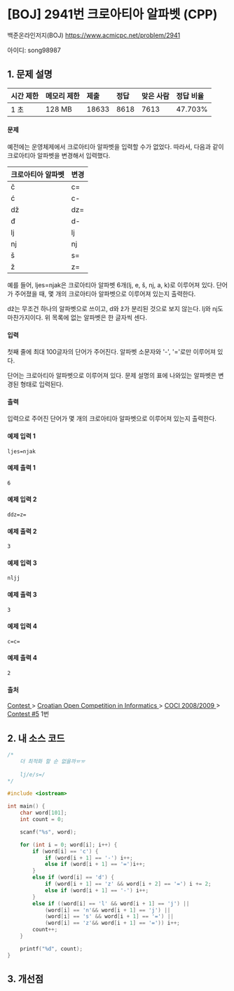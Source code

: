 # [BOJ] 2941번 크로아티아 알파벳 (CPP)

백준온라인저지(BOJ) https://www.acmicpc.net/problem/2941

아이디: song98987



## 1. 문제 설명

| 시간 제한 | 메모리 제한 | 제출  | 정답 | 맞은 사람 | 정답 비율 |
| :-------- | :---------- | :---- | :--- | :-------- | :-------- |
| 1 초      | 128 MB      | 18633 | 8618 | 7613      | 47.703%   |

#### 문제

예전에는 운영체제에서 크로아티아 알파벳을 입력할 수가 없었다. 따라서, 다음과 같이 크로아티아 알파벳을 변경해서 입력했다.

| 크로아티아 알파벳 | 변경 |
| :---------------- | :--- |
| č                 | c=   |
| ć                 | c-   |
| dž                | dz=  |
| đ                 | d-   |
| lj                | lj   |
| nj                | nj   |
| š                 | s=   |
| ž                 | z=   |

예를 들어, ljes=njak은 크로아티아 알파벳 6개(lj, e, š, nj, a, k)로 이루어져 있다. 단어가 주어졌을 때, 몇 개의 크로아티아 알파벳으로 이루어져 있는지 출력한다.

dž는 무조건 하나의 알파벳으로 쓰이고, d와 ž가 분리된 것으로 보지 않는다. lj와 nj도 마찬가지이다. 위 목록에 없는 알파벳은 한 글자씩 센다.

#### 입력

첫째 줄에 최대 100글자의 단어가 주어진다. 알파벳 소문자와 '-', '='로만 이루어져 있다.

단어는 크로아티아 알파벳으로 이루어져 있다. 문제 설명의 표에 나와있는 알파벳은 변경된 형태로 입력된다.

#### 출력

입력으로 주어진 단어가 몇 개의 크로아티아 알파벳으로 이루어져 있는지 출력한다.



#### 예제 입력 1

```
ljes=njak
```

#### 예제 출력 1

```
6
```

#### 예제 입력 2

```
ddz=z=
```

#### 예제 출력 2

```
3
```

#### 예제 입력 3

```
nljj
```

#### 예제 출력 3

```
3
```

#### 예제 입력 4

```
c=c=
```

#### 예제 출력 4

```
2
```



#### 출처

[Contest ](https://www.acmicpc.net/category/45)> [Croatian Open Competition in Informatics ](https://www.acmicpc.net/category/17)> [COCI 2008/2009 ](https://www.acmicpc.net/category/22)> [Contest #5](https://www.acmicpc.net/category/detail/96) 1번



## 2. 내 소스 코드

```C++
/*
	더 최적화 할 순 없을까ㅠㅠ
	
	lj/e/s=/
*/

#include <iostream>

int main() {
	char word[101];
	int count = 0;

	scanf("%s", word);

	for (int i = 0; word[i]; i++) {
		if (word[i] == 'c') {
			if (word[i + 1] == '-') i++;
			else if (word[i + 1] == '=')i++;
		}
		else if (word[i] == 'd') {
			if (word[i + 1] == 'z' && word[i + 2] == '=') i += 2;
			else if (word[i + 1] == '-') i++;
		}
		else if ((word[i] == 'l' && word[i + 1] == 'j') || 
			(word[i] == 'n'&& word[i + 1] == 'j') ||
			(word[i] == 's' && word[i + 1] == '=') ||
			(word[i] == 'z'&& word[i + 1] == '=')) i++;
		count++;
	}

	printf("%d", count);
}
```



## 3. 개선점

